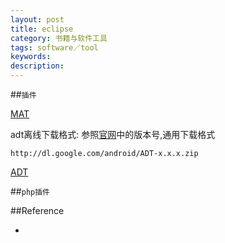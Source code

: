 ```yaml
---
layout: post
title: eclipse
category: 书籍与软件工具
tags: software／tool
keywords: 
description: 
---
```


##`插件`

[MAT](http://download.eclipse.org/mat/1.5/update-site/)

adt离线下载格式:
参照[官网](https://developer.android.com/studio/tools/sdk/eclipse-adt.html)中的版本号,通用下载格式

```
http://dl.google.com/android/ADT-x.x.x.zip
```

[ADT](http://dl.google.com/android/ADT-23.0.6.zip)

##`php插件`

##Reference

* []()
